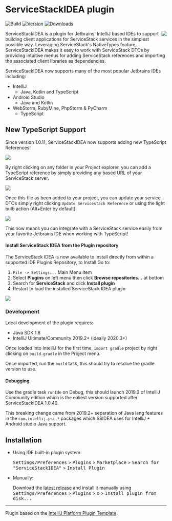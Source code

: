 # ServiceStackIDEA plugin
![Build](https://github.com/ServiceStack/ServiceStackIDEA/workflows/Build/badge.svg)
[![Version](https://img.shields.io/jetbrains/plugin/v/net.servicestack.ideaplugin.svg)](https://plugins.jetbrains.com/plugin/PLUGIN_ID)
[![Downloads](https://img.shields.io/jetbrains/plugin/d/net.servicestack.ideaplugin.svg)](https://plugins.jetbrains.com/plugin/PLUGIN_ID)

<img align="right" src="https://raw.githubusercontent.com/ServiceStack/Assets/master/img/servicestackidea/supported-ides.png" />
<!-- Plugin description -->
ServiceStackIDEA is a plugin for Jetbrains' IntelliJ based IDEs to support building client applications for ServiceStack services in the simplest possible way. Leveraging ServiceStack's NativeTypes feature, ServiceStackIDEA makes it easy to work with ServiceStack DTOs by providing intuitive menus for adding ServiceStack references and importing the associated client libraries as dependencies.
<!-- Plugin description end -->

ServiceStackIDEA now supports many of the most popular Jetbrains IDEs including:

- IntelliJ
  - Java, Kotlin and TypeScript
- Android Studio
  - Java and Kotlin
- WebStorm, RubyMine, PhpStorm & PyCharm
  - TypeScript


## New TypeScript Support
Since version 1.0.11, ServiceStackIDEA now supports adding new TypeScript References!

![](https://raw.githubusercontent.com/ServiceStack/Assets/master/img/servicestackidea/webstorm-add-typescript.png)

By right clicking on any folder in your Project explorer, you can add a TypeScript reference by simply providing any based URL of your ServiceStack server.

![](https://raw.githubusercontent.com/ServiceStack/Assets/7474c03bdb0ea1982db2e7be57567ad1b8a4ad38/img/servicestackidea/add-typescript-ref.png)

Once this file as been added to your project, you can update your service DTOs simply right clicking `Update Servicestack Reference` or using the light bulb action (Alt+Enter by default).

![](https://raw.githubusercontent.com/ServiceStack/Assets/master/img/servicestackidea/webstorm-update-typescript.png)

This now means you can integrate with a ServiceStack service easily from your favorite Jetbrains IDE when working with TypeScript!

#### Install ServiceStack IDEA from the Plugin repository

The ServiceStack IDEA is now available to install directly from within a supported IDE Plugins Repository, to Install Go to:

1. `File -> Settings...` Main Menu Item
2. Select **Plugins** on left menu then click **Browse repositories...** at bottom
3. Search for **ServiceStack** and click **Install plugin**
4. Restart to load the installed ServiceStack IDEA plugin

![](https://raw.githubusercontent.com/ServiceStack/Assets/master/img/servicestackidea/android-plugin-download.gif)

### Development
Local development of the plugin requires:
- Java SDK 1.8
- IntelliJ Ultimate/Community 2019.2+ (ideally 2020.3+)

Once loaded into IntelliJ for the first time, `import gradle` project by right clicking on `build.gradle` in the Project menu.

Once imported, run the `build` task, this should try to resolve the gradle version to use.

#### Debugging
Use the gradle task `runIde` on Debug, this should launch 2019.2 of IntelliJ Community edition which is the ealiest version supported after ServiceStackIDEA 1.0.40.

This breaking change came from 2019.2+ separation of Java lang features in the `com.intellij.psi.*` packages which SSIDEA uses for IntelliJ + Android studio Java support.

## Installation

- Using IDE built-in plugin system:
  
  <kbd>Settings/Preferences</kbd> > <kbd>Plugins</kbd> > <kbd>Marketplace</kbd> > <kbd>Search for "ServiceStackIDEA"</kbd> >
  <kbd>Install Plugin</kbd>
  
- Manually:

  Download the [latest release](https://github.com/ServiceStack/ServiceStackIDEA/releases/latest) and install it manually using
  <kbd>Settings/Preferences</kbd> > <kbd>Plugins</kbd> > <kbd>⚙️</kbd> > <kbd>Install plugin from disk...</kbd>


---
Plugin based on the [IntelliJ Platform Plugin Template][template].

[template]: https://github.com/JetBrains/intellij-platform-plugin-template
